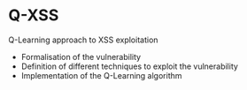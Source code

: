 # Q-XSS
Q-Learning approach to XSS exploitation
- Formalisation of the vulnerability
- Definition of different techniques to exploit the vulnerability
- Implementation of the Q-Learning algorithm
